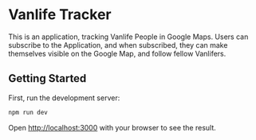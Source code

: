 # Vanlife Tracker

This is an application, tracking Vanlife People in Google Maps.
Users can subscribe to the Application, and when subscribed, they can make themselves visible on the Google Map, and follow fellow Vanlifers.

## Getting Started

First, run the development server:

```bash
npm run dev
```

Open [http://localhost:3000](http://localhost:3000) with your browser to see the result.

